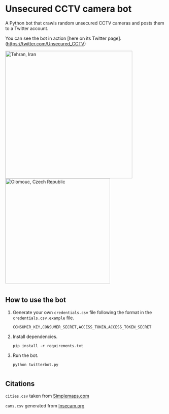 # Unsecured CCTV camera bot
A Python bot that crawls random unsecured CCTV cameras and posts them to a Twitter account.

You can see the bot in action [here on its Twitter page].(https://twitter.com/Unsecured_CCTV)

<img src="https://user-images.githubusercontent.com/95893344/166120138-fb6bd3eb-7243-4c92-83d4-86c8fc66bda6.jpg" alt="Tehran, Iran" width="400"/> <img src="https://user-images.githubusercontent.com/95893344/166120172-403e4f28-5d1e-42b0-b11c-f119409a38fc.jpg" alt="Olomouc, Czech Republic" width="330"/>

#
## How to use the bot

1. Generate your own `credentials.csv` file following the format in the `credentials.csv.example` file.

    ```
    CONSUMER_KEY,CONSUMER_SECRET,ACCESS_TOKEN,ACCESS_TOKEN_SECRET
    ```

2. Install dependencies.

    ```
    pip install -r requirements.txt
    ```
3. Run the bot.

    ```bash
    python twitterbot.py
    ```
# 
## Citations

`cities.csv` taken from [Simplemaps.com](https://simplemaps.com/data/us-cities)

`cams.csv` generated from [Insecam.org](http://www.insecam.org/static/sitemap.xml)
